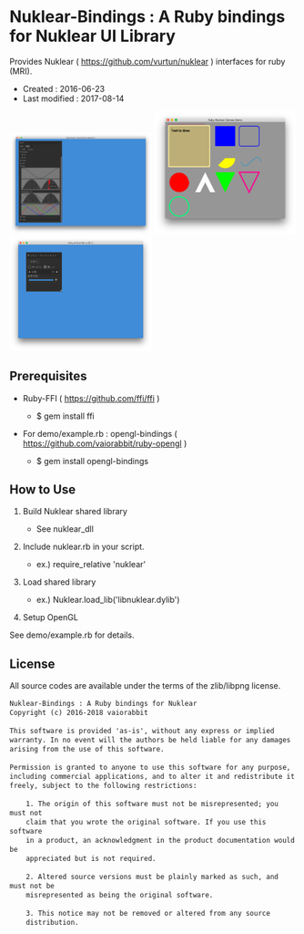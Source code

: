 # Nuklear-Bindings : A Ruby bindings for Nuklear UI Library #

Provides Nuklear ( https://github.com/vurtun/nuklear ) interfaces for ruby (MRI).

*   Created : 2016-06-23
*   Last modified : 2017-08-14

<img src="https://raw.githubusercontent.com/vaiorabbit/ruby-nuklear/master/doc/overview_gl3_rb.png" width="250"> <img src="https://raw.githubusercontent.com/vaiorabbit/ruby-nuklear/master/doc/canvas_gl3_rb.png" width="250"> <img src="https://raw.githubusercontent.com/vaiorabbit/ruby-nuklear/master/doc/unicode_gl3_rb.png" width="250">

## Prerequisites ##

*   Ruby-FFI ( https://github.com/ffi/ffi )
    *   $ gem install ffi

*   For demo/example.rb : opengl-bindings ( https://github.com/vaiorabbit/ruby-opengl )
    *   $ gem install opengl-bindings

## How to Use ##

1. Build Nuklear shared library
    *   See nuklear_dll

2. Include nuklear.rb in your script.
    *   ex.) require_relative 'nuklear'

3. Load shared library
    *   ex.) Nuklear.load_lib('libnuklear.dylib')

4. Setup OpenGL

See demo/example.rb for details.

## License ##

All source codes are available under the terms of the zlib/libpng license.

	Nuklear-Bindings : A Ruby bindings for Nuklear
	Copyright (c) 2016-2018 vaiorabbit
	
	This software is provided 'as-is', without any express or implied
	warranty. In no event will the authors be held liable for any damages
	arising from the use of this software.
	
	Permission is granted to anyone to use this software for any purpose,
	including commercial applications, and to alter it and redistribute it
	freely, subject to the following restrictions:
	
	    1. The origin of this software must not be misrepresented; you must not
	    claim that you wrote the original software. If you use this software
	    in a product, an acknowledgment in the product documentation would be
	    appreciated but is not required.
	
	    2. Altered source versions must be plainly marked as such, and must not be
	    misrepresented as being the original software.
	
	    3. This notice may not be removed or altered from any source
	    distribution.
